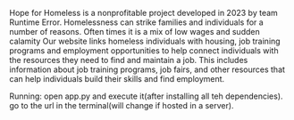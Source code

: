 Hope for Homeless is a nonprofitable project developed in 2023 by team Runtime Error. Homelessness can strike families and individuals for a number of reasons. Often times it is a mix of low wages and sudden calamity Our website links homeless individuals with housing, job training programs and employment opportunities to help connect individuals with the resources they need to find and maintain a job. This includes information about job training programs, job fairs, and other resources that can help individuals build their skills and find employment.


Running:
open app.py and execute it(after installing all teh dependencies).
go to the url in the terminal(will change if hosted in a server).
